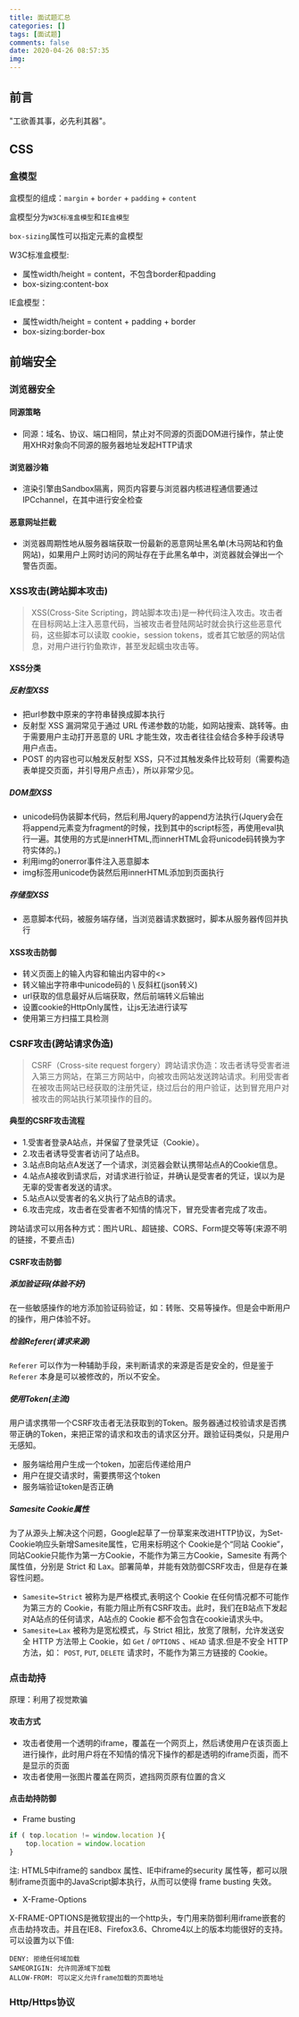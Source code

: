 ```yaml
---
title: 面试题汇总
categories: []
tags: [面试题]
comments: false
date: 2020-04-26 08:57:35
img:
---
```

## 前言

"工欲善其事，必先利其器"。

## CSS

### 盒模型

盒模型的组成：`margin` + `border` + `padding` + `content`

盒模型分为`W3C标准盒模型`和`IE盒模型`

`box-sizing`属性可以指定元素的盒模型

W3C标准盒模型:

* 属性width/height = content，不包含border和padding
* box-sizing:content-box

IE盒模型：

* 属性width/height = content + padding + border
* box-sizing:border-box
  
## 前端安全

### 浏览器安全

#### 同源策略

* 同源：域名、协议、端口相同，禁止对不同源的页面DOM进行操作，禁止使用XHR对象向不同源的服务器地址发起HTTP请求

#### 浏览器沙箱

* 渲染引擎由Sandbox隔离，网页内容要与浏览器内核进程通信要通过IPCchannel，在其中进行安全检查
  
#### 恶意网址拦截

* 浏览器周期性地从服务器端获取一份最新的恶意网址黑名单(木马网站和钓鱼网站)，如果用户上网时访问的网址存在于此黑名单中，浏览器就会弹出一个警告页面。

### XSS攻击(跨站脚本攻击)

> XSS(Cross-Site Scripting，跨站脚本攻击)是一种代码注入攻击。攻击者在目标网站上注入恶意代码，当被攻击者登陆网站时就会执行这些恶意代码，这些脚本可以读取 cookie，session tokens，或者其它敏感的网站信息，对用户进行钓鱼欺诈，甚至发起蠕虫攻击等。

#### XSS分类

##### 反射型XSS

* 把url参数中原来的字符串替换成脚本执行
* 反射型 XSS 漏洞常见于通过 URL 传递参数的功能，如网站搜索、跳转等。由于需要用户主动打开恶意的 URL 才能生效，攻击者往往会结合多种手段诱导用户点击。
* POST 的内容也可以触发反射型 XSS，只不过其触发条件比较苛刻（需要构造表单提交页面，并引导用户点击），所以非常少见。
  
##### DOM型XSS

* unicode码伪装脚本代码，然后利用Jquery的append方法执行(Jquery会在将append元素变为fragment的时候，找到其中的script标签，再使用eval执行一遍。其使用的方式是innerHTML,而innerHTML会将unicode码转换为字符实体的。)
* 利用img的onerror事件注入恶意脚本
* img标签用unicode伪装然后用innerHTML添加到页面执行

##### 存储型XSS

* 恶意脚本代码，被服务端存储，当浏览器请求数据时，脚本从服务器传回并执行

#### XSS攻击防御

* 转义页面上的输入内容和输出内容中的<>
* 转义输出字符串中unicode码的 \ 反斜杠(json转义)
* url获取的信息最好从后端获取，然后前端转义后输出
* 设置cookie的HttpOnly属性，让js无法进行读写
* 使用第三方扫描工具检测

### CSRF攻击(跨站请求伪造)

> CSRF（Cross-site request forgery）跨站请求伪造：攻击者诱导受害者进入第三方网站，在第三方网站中，向被攻击网站发送跨站请求。利用受害者在被攻击网站已经获取的注册凭证，绕过后台的用户验证，达到冒充用户对被攻击的网站执行某项操作的目的。

#### 典型的CSRF攻击流程

* 1.受害者登录A站点，并保留了登录凭证（Cookie）。
* 2.攻击者诱导受害者访问了站点B。
* 3.站点B向站点A发送了一个请求，浏览器会默认携带站点A的Cookie信息。
* 4.站点A接收到请求后，对请求进行验证，并确认是受害者的凭证，误以为是无辜的受害者发送的请求。
* 5.站点A以受害者的名义执行了站点B的请求。
* 6.攻击完成，攻击者在受害者不知情的情况下，冒充受害者完成了攻击。

跨站请求可以用各种方式：图片URL、超链接、CORS、Form提交等等(来源不明的链接，不要点击)

#### CSRF攻击防御

##### 添加验证码(体验不好)

在一些敏感操作的地方添加验证码验证，如：转账、交易等操作。但是会中断用户的操作，用户体验不好。

##### 检验Referer(请求来源)

`Referer` 可以作为一种辅助手段，来判断请求的来源是否是安全的，但是鉴于 `Referer` 本身是可以被修改的，所以不安全。

##### 使用Token(主流)

用户请求携带一个CSRF攻击者无法获取到的Token。服务器通过校验请求是否携带正确的Token，来把正常的请求和攻击的请求区分开。跟验证码类似，只是用户无感知。

* 服务端给用户生成一个token，加密后传递给用户
* 用户在提交请求时，需要携带这个token
* 服务端验证token是否正确

##### Samesite Cookie属性

为了从源头上解决这个问题，Google起草了一份草案来改进HTTP协议，为Set-Cookie响应头新增Samesite属性，它用来标明这个 Cookie是个“同站 Cookie”，同站Cookie只能作为第一方Cookie，不能作为第三方Cookie，Samesite 有两个属性值，分别是 Strict 和 Lax。部署简单，并能有效防御CSRF攻击，但是存在兼容性问题。

* `Samesite=Strict` 被称为是严格模式,表明这个 Cookie 在任何情况都不可能作为第三方的 Cookie，有能力阻止所有CSRF攻击。此时，我们在B站点下发起对A站点的任何请求，A站点的 Cookie 都不会包含在cookie请求头中。
* `Samesite=Lax` 被称为是宽松模式，与 Strict 相比，放宽了限制，允许发送安全 HTTP 方法带上 Cookie，如 `Get` / `OPTIONS` 、`HEAD` 请求.但是不安全 HTTP 方法，如： `POST`, `PUT`, `DELETE` 请求时，不能作为第三方链接的 Cookie。

### 点击劫持

原理：利用了视觉欺骗

#### 攻击方式

* 攻击者使用一个透明的iframe，覆盖在一个网页上，然后诱使用户在该页面上进行操作，此时用户将在不知情的情况下操作的都是透明的iframe页面，而不是显示的页面
* 攻击者使用一张图片覆盖在网页，遮挡网页原有位置的含义
  
#### 点击劫持防御

* Frame busting

``` js
if ( top.location != window.location ){
    top.location = window.location
}
```

注: HTML5中iframe的 sandbox 属性、IE中iframe的security 属性等，都可以限制iframe页面中的JavaScript脚本执行，从而可以使得 frame busting 失效。

* X-Frame-Options
  
X-FRAME-OPTIONS是微软提出的一个http头，专门用来防御利用iframe嵌套的点击劫持攻击。并且在IE8、Firefox3.6、Chrome4以上的版本均能很好的支持。可以设置为以下值:

``` string
DENY: 拒绝任何域加载
SAMEORIGIN: 允许同源域下加载
ALLOW-FROM: 可以定义允许frame加载的页面地址
```

### Http/Https协议

